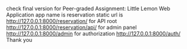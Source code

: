 check final version for Peer-graded Assignment: Little Lemon Web Application
app name is reservation
static url is http://127.0.0.1:8000/reservation/
for API root http://127.0.0.1:8000/reservation/api/
for admin panel http://127.0.0.1:8000/admin
for authorization http://127.0.0.1:8000/auth/
Thank you
